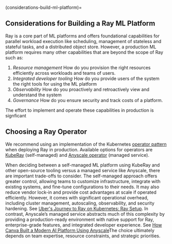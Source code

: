 (considerations-build-ml-platform)=

## Considerations for Building a Ray ML Platform

Ray is a core part of ML platforms and offers foundational capabilities for parallel workload execution like scheduling, management of stateless and stateful tasks, and a distributed object store. However, a production ML platform requires many other capabilities that are beyond the scope of Ray such as:

1. *Resource management* How do you provision the right resources efficiently across workloads and teams of users.
1. *Integrated developer tooling* How do you provide users of the system the right tools for using the ML platform
1. *Observability* How do you proactively and retroactively view and understand the system
1. *Governance* How do you ensure security and track costs of a platform.

The effort to implement and operate these capabilities in production is signficant

## Choosing a Ray Operator 

We recommend using an implementation of the Kubernetes [operator pattern](https://kubernetes.io/docs/concepts/extend-kubernetes/operator/) when deploying Ray in production. Available options for operators are [KubeRay](https://github.com/ray-project/kuberay) (self-managed) and [Anyscale operator](https://docs.anyscale.com/administration/cloud-deployment/kubernetes/) (managed service).


When deciding between a self-managed ML platform using KubeRay and other open-source tooling versus a managed service like Anyscale, there are important trade-offs to consider. The self-managed approach offers greater control, allowing teams to customize infrastructure, integrate with existing systems, and fine-tune configurations to their needs. It may also reduce vendor lock-in and provide cost advantages at scale if operated efficiently. However, it comes with significant operational overhead, including cluster management, autoscaling, observability, and security hardening. See [Uber's Journey to Ray on Kubernetes: Ray Setup](https://www.uber.com/blog/ubers-journey-to-ray-on-kubernetes-ray-setup/). In contrast, Anyscale’s managed service abstracts much of this complexity by providing a production-ready environment with native support for Ray, enterprise-grade features, and integrated developer experience. See [How Canva Built a Modern AI Platform Using Anyscale](https://www.anyscale.com/resources/case-study/how-canva-built-a-modern-ai-platform-using-anyscale)The choice ultimately depends on team expertise, resource constraints, and strategic priorities.
